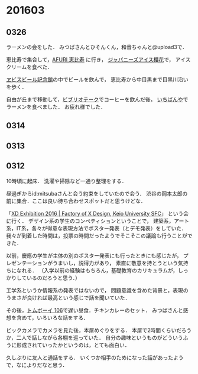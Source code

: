 # 201603
## 0326
ラーメンの会をした．
みつばさんとひそんくん，和音ちゃんと@upload3で．

恵比寿で集合して，[AFURI 恵比寿](http://tabelog.com/tokyo/A1303/A130302/13005500/)
に行き，
[ジャパニーズアイス櫻花](http://tabelog.com/tokyo/A1303/A130302/13040777/)で，
アイスクリームを食べた．

[ヱビスビール記念館](http://tabelog.com/tokyo/A1303/A130302/13022593/)の中でビールを飲んで，
恵比寿から中目黒まで目黒川沿いを歩く．

自由が丘まで移動して，[ビブリオテーク](http://tabelog.com/tokyo/A1317/A131703/13166265/)でコーヒーを飲んだ後，
[いちばんや](http://tabelog.com/tokyo/A1317/A131703/13005103/)でラーメンを食べました．
お疲れ様でした．


## 0314

## 0313


## 0312
10時頃に起床．
洗濯や掃除など一通り整理をする．

昼過ぎからid:mitsubaさんと会う約束をしていたので会う．
渋谷の岡本太郎の前に集合．ここは良い待ち合わせスポットだと思うけどな．


「[XD Exhibition 2016 | Factory of X Design, Keio University SFC](http://xd.sfc.keio.ac.jp/xd2016/)」
という会に行く．
デザイン系の学生のコンペティションということで，
建築系，アート系，IT系，各々が得意な表現方法でポスター発表（とデモ発表）をしていた．
我々が到着した時間は，投票の時間だったようでそこそこの議論も行うことができた．

以前，慶應の学生が主体の別のポスター発表にも行ったときにも感じたが，
プレゼンテーションがうまいし，説得力があり，
素直に敬意を持とうという気持ちになれる．
（入学以前の経験はもちろん，基礎教育のカリキュラムが，しっかりしているのだろうと思う．）

工学系というか情報系の発表ではないので，
問題意識を含めた背景と，表現のうまさが良ければ最高という感じで話を聞いていた．


その後，[トムボーイ 106](http://tabelog.com/tokyo/A1303/A130301/13104579/)で遅い昼食．チキンカレーのセット．
みつばさんと感想を含めて，いろいろな話をする．

ビックカメラでカメラを見た後，本屋めぐりをする．
本屋で2時間くらいだろうか，二人で話しながら各棚を巡っていた．
自分の趣味というものがどういうふうに形成されていったかというのは，とても面白い．


久しぶりに友人と通話をする．
いくつか相手のためになった話があったようで，なによりだなと思う．
